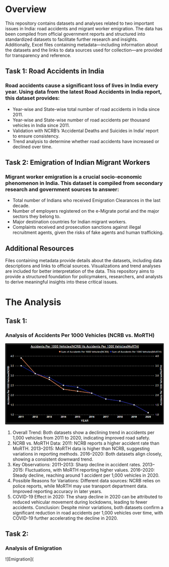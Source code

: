 # Overview 
This repository contains datasets and analyses related to two important issues in India: road accidents and migrant worker emigration. The data has been compiled from official government reports and structured into standardized datasets to facilitate further research and insights. Additionally, Excel files containing metadata—including information about the datasets and the links to data sources used for collection—are provided for transparency and reference.

## Task 1: Road Accidents in India
### Road accidents cause a significant loss of lives in India every year. Using data from the latest Road Accidents in India report, this dataset provides:

- Year-wise and State-wise total number of road accidents in India since 2011.
- Year-wise and State-wise number of road accidents per thousand vehicles in India since 2011.
- Validation with NCRB’s ‘Accidental Deaths and Suicides in India’ report to ensure consistency.
- Trend analysis to determine whether road accidents have increased or declined over time.

## Task 2: Emigration of Indian Migrant Workers
### Migrant worker emigration is a crucial socio-economic phenomenon in India. This dataset is compiled from secondary research and government sources to answer:

- Total number of Indians who received Emigration Clearances in the last decade.
- Number of employers registered on the e-Migrate portal and the major sectors they belong to.
- Major destination countries for Indian migrant workers.
- Complaints received and prosecution sanctions against illegal recruitment agents, given the risks of fake agents and human trafficking.

## Additional Resources
Files containing metadata provide details about the datasets, including data descriptions and links to official sources.
Visualizations and trend analyses are included for better interpretation of the data.
This repository aims to provide a structured foundation for policymakers, researchers, and analysts to derive meaningful insights into these critical issues.

# The Analysis

## Task 1:

### Analysis of Accidents Per 1000 Vehicles (NCRB vs. MoRTH)

![Accidents Per 1000 Vehicles](https://github.com/Siddu-Marihal/Road-Accidents-and-Emigration-Analysis/blob/c852fb37ec489cc5843ea9772c06ecc8082e5a50/images/Accidents.png)

1. Overall Trend:
Both datasets show a declining trend in accidents per 1,000 vehicles from 2011 to 2020, indicating improved road safety.
2. NCRB vs. MoRTH Data:
2011: NCRB reports a higher accident rate than MoRTH.
2013–2015: MoRTH data is higher than NCRB, suggesting variations in reporting methods.
2016–2020: Both datasets align closely, showing a consistent downward trend.
3. Key Observations:
2011–2013: Sharp decline in accident rates.
2013–2015: Fluctuations, with MoRTH reporting higher values.
2016–2020: Steady decline, reaching around 1 accident per 1,000 vehicles in 2020.
4. Possible Reasons for Variations:
Different data sources: NCRB relies on police reports, while MoRTH may use transport department data.
Improved reporting accuracy in later years.
5. COVID-19 Effect in 2020:
The sharp decline in 2020 can be attributed to reduced vehicular movement during lockdowns, leading to fewer accidents.
Conclusion:
Despite minor variations, both datasets confirm a significant reduction in road accidents per 1,000 vehicles over time, with COVID-19 further accelerating the decline in 2020.

## Task 2:

### Analysis of Emigration 

![Emigration](

